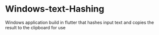 # Windows-text-Hashing
Windows application build in flutter that hashes input text and copies the result to the clipboard for use
